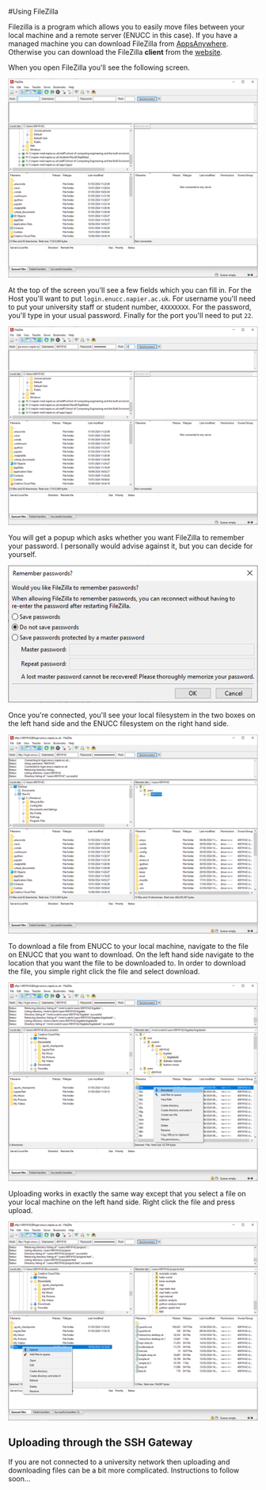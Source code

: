 #Using FileZilla

Filezilla is a program which allows you to easily move files between your local machine and a remote server (ENUCC in this case). If you have a managed machine you can download FileZilla from [AppsAnywhere](https://apps.napier.ac.uk/). Otherwise you can download the FileZilla **client** from the [website](https://filezilla-project.org/).

When you open FileZilla you'll see the following screen.

![Filezilla open](../assets/filezilla/FilzillaOpen.PNG)

At the top of the screen you'll see a few fields which you can fill in. For the Host you'll want to put `login.enucc.napier.ac.uk`. For username you'll need to put your university staff or student number, `4XXXXXXX`. For the password, you'll type in your usual password. Finally for the port you'll need to put `22`.

![Filezilla with login fields](../assets/filezilla/FieldsFilled.PNG)

You will get a popup which asks whether you want FileZilla to remember your password. I personally would advise against it, but you can decide for yourself.

![Filezilla password popup](../assets/filezilla/RememberPassword.PNG)

Once you're connected, you'll see your local filesystem in the two boxes on the left hand side and the ENUCC filesystem on the right hand side.

![Filezilla connected to ENUCC](../assets/filezilla/Connected.PNG)

To download a file from ENUCC to your local machine, navigate to the file on ENUCC that you want to download. On the left hand side navigate to the location that you want the file to be downloaded to. In order to download the file, you simple right click the file and select download.

![Filezilla downloading](../assets/filezilla/Download.PNG)

Uploading works in exactly the same way except that you select a file on your local machine on the left hand side. Right click the file and press upload.

![Filezilla Upload](../assets/filezilla/Upload.PNG)

## Uploading through the SSH Gateway

If you are not connected to a university network then uploading and downloading files can be a bit more complicated. Instructions to follow soon...
